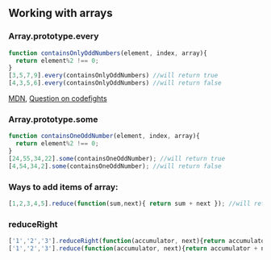 ## Working with arrays

### Array.prototype.every
```javascript
function containsOnlyOddNumbers(element, index, array){
  return element%2 !== 0;
}
[3,5,7,9].every(containsOnlyOddNumbers) //will return true
[4,3,5,6].every(containsOnlyOddNumbers) //will return false
```

[MDN](https://developer.mozilla.org/en-US/docs/Web/JavaScript/Reference/Global_Objects/Array/every), [Question on codefights](https://codefights.com/arcade/intro/level-5/XC9Q2DhRRKQrfLhb5/solutions/pMJHP9KJ73SntcGR5)

### Array.prototype.some
```javascript
function containsOneOddNumber(element, index, array){
  return element%2 !== 0;
}
[24,55,34,22].some(containsOneOddNumber); //will return true
[4,54,34,2].some(containsOneOddNumber); //will return false
```

### Ways to add items of array:
```javascript
[1,2,3,4,5].reduce(function(sum,next){ return sum + next }); //will return 15
```

### reduceRight
```javascript
['1','2','3'].reduceRight(function(accumulator, next){return accumulator + next}); // will return '321';
['1','2','3'].reduce(function(accumulator, next){return accumulator + next}); // will return '123';
```
